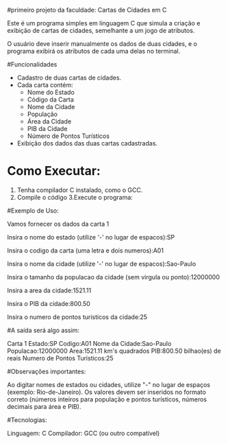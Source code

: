 #primeiro projeto da faculdade: Cartas de Cidades em C

Este é um programa simples em linguagem C que simula a criação e exibição de cartas de cidades, semelhante a um jogo de atributos.

O usuário deve inserir manualmente os dados de duas cidades, e o programa exibirá os atributos de cada uma delas no terminal.

#Funcionalidades
- Cadastro de duas cartas de cidades.
- Cada carta contém:
  - Nome do Estado
  - Código da Carta
  - Nome da Cidade
  - População
  - Área da Cidade
  - PIB da Cidade
  - Número de Pontos Turísticos
- Exibição dos dados das duas cartas cadastradas.

# Como Executar:

1. Tenha compilador C instalado, como o GCC.
2. Compile o código 
3.Execute o programa:


#Exemplo de Uso:

Vamos fornecer os dados da carta 1

Insira o nome do estado (utilize '-' no lugar de espacos):SP

Insira o codigo da carta (uma letra e dois numeros):A01

Insira o nome da cidade (utilize '-' no lugar de espacos):Sao-Paulo

Insira o tamanho da populacao da cidade (sem virgula ou ponto):12000000

Insira a area da cidade:1521.11

Insira o PIB da cidade:800.50

Insira o numero de pontos turisticos da cidade:25

#A saída será algo assim:

Carta 1
Estado:SP
Codigo:A01
Nome da Cidade:Sao-Paulo
Populacao:12000000
Area:1521.11 km's quadrados
PIB:800.50 bilhao(es) de reais
Numero de Pontos Turisticos:25

#Observações importantes:

Ao digitar nomes de estados ou cidades, utilize "-" no lugar de espaços (exemplo: Rio-de-Janeiro).
Os valores devem ser inseridos no formato correto (números inteiros para população e pontos turísticos, números decimais para área e PIB).

#Tecnologias:

Linguagem: C
Compilador: GCC (ou outro compatível)
  
